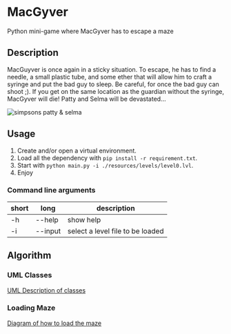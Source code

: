 # MacGyver
Python mini-game where MacGyver has to escape a maze

## Description

MacGuyver is once again in a sticky situation. 
To escape, he has to find a needle, a small plastic tube, and some ether that will allow him to craft a syringe and put the bad guy to sleep.
Be careful, for once the bad guy can shoot ;). If you get on the same location as the guardian without the syringe, MacGyver will die! Patty and Selma will be devastated...

![simpsons patty & selma](https://www.throwbacks.com/content/images/2017/01/2201685994-3.gif)

## Usage
1. Create and/or open a virtual environment.
1. Load all the dependency with `pip install -r requirement.txt`.
1. Start with `python main.py -i ./resources/levels/level0.lvl`.
1. Enjoy

### Command line arguments
| short | long | description |
--------|------|-------------|
| -h | --help | show help |
| -i | --input | select a level file to be loaded|

## Algorithm
### UML Classes
[UML Description of classes](https://app.lucidchart.com/publicSegments/view/c50dfbb4-4e73-4007-abc5-eddff51634ce/image.jpeg)
### Loading Maze
[Diagram of how to load the maze](https://app.lucidchart.com/publicSegments/view/92c21854-e51c-454b-ae15-d25749daecee/image.jpeg)
